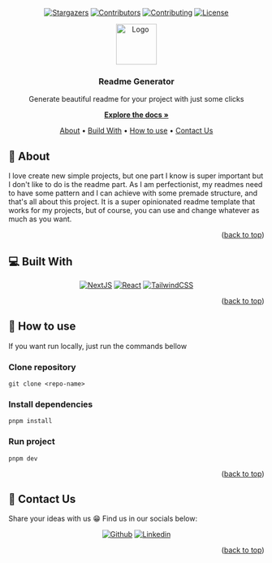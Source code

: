 <a name="readme-top"></a>
<div align="center">

[![Stargazers][stargazers-shield]][stargazers-url]
[![Contributors][contributors-shield]][contributors-url]
[![Contributing][contributing-shield]][contributing-url]
[![License][license-shield]][license-url]

<!-- Badges -->
[stargazers-shield]: https://img.shields.io/github/stars/fescherer/readme-generator.svg?style=for-the-badge&color=gold
[stargazers-url]: https://github.com/fescherer/readme-generator/stargazers
[contributors-shield]: https://img.shields.io/github/contributors/fescherer/readme-generator.svg?style=for-the-badge
[contributors-url]: https://github.com/fescherer/readme-generator/graphs/contributors
[contributing-shield]: https://img.shields.io/badge/How%20to%20contribute-%E2%9C%A8-purple.svg?style=for-the-badge
[contributing-url]: https://github.com/fescherer/readme-generator/blob/main/CONTRIBUTING.md
[license-shield]: https://img.shields.io/github/license/fescherer/readme-generator.svg?style=for-the-badge
[license-url]: https://github.com/fescherer/readme-generator/blob/main/LICENSE

<a href="https://github.com/fescherer/readme-generator">
<img src="https://github.com/fescherer/readme-generator/assets/62115215/bdb73518-39a3-4ab0-b9c2-bb371041b322" alt="Logo" width="80" height="80">
</a>

### Readme Generator

Generate beautiful readme for your project with just some clicks

<!-- **********************🐲 Docs link 🐲********************** -->
<a href="https://github.com/fescherer/readme-generator"><strong>Explore the docs »</strong></a>

<!-- **********************🐲 Table of contents 🐲********************** -->
<a href="#aboutProject">About</a>
•
<a href="#buildWith">Build With</a>
•
<a href="#howToUse">How to use</a>
•
<a href="#contactUs">Contact Us</a>

</div>

<!-- **********************🐲About🐲********************** -->
<a name="aboutProject"></a>

## 📕 About

I love create new simple projects, but one part I know is super important but I don't like to do is the readme part. As I am perfectionist, my readmes need to have some pattern and I can achieve with some premade structure, and that's all about this project.
It is a super opinionated readme template that works for my projects, but of course, you can use and change whatever as much as you want.

<p align="right">(<a href="#readme-top">back to top</a>)</p>

<!-- **********************🐲Built With🐲********************** -->
<a name="buildWith"></a>

## 💻 Built With

<div align="center">

[![NextJS][nextjs-shield]][nextjs-url]
[![React][react-shield]][react-url]
[![TailwindCSS][tailwindcss-shield]][tailwindcss-url]

</div>

<!-- Badges -->
[nextjs-shield]: https://img.shields.io/badge/Next-black?style=for-the-badge&logo=next.js&logoColor=white
[nextjs-url]: https://nextjs.org
[react-shield]: https://img.shields.io/badge/react-%2320232a.svg?style=for-the-badge&logo=react&logoColor=%2361DAFB
[react-url]: https://react.dev
[tailwindcss-shield]: https://img.shields.io/badge/tailwindcss-%2338B2AC.svg?style=for-the-badge&logo=tailwind-css&logoColor=white
[tailwindcss-url]: https://tailwindcss.com

<p align="right">(<a href="#readme-top">back to top</a>)</p>

<!-- **********************🐲How to use🐲********************** -->
<a name="howToUse"></a>

## 🚀 How to use

If you want run locally, just run the commands bellow


### Clone repository
```cli
git clone <repo-name>
```

### Install dependencies
```cli
pnpm install
```

### Run project
```cli
pnpm dev
```


<p align="right">(<a href="#readme-top">back to top</a>)</p>

<!-- **********************🐲 Contact Us 🐲********************** -->
<a name="contactUs"></a>

## 💬 Contact Us

Share your ideas with us 😁 Find us in our socials below:

<div align="center">

[![Github][github-shield]][github-url]
[![Linkedin][linkedin-shield]][linkedin-url]

</div>

<!-- Badges -->
[github-shield]: https://img.shields.io/badge/github-%23121011.svg?style=for-the-badge&logo=github&logoColor=white
[github-url]: https://github.com/fescherer
[linkedin-shield]: https://img.shields.io/badge/linkedin-%230077B5.svg?style=for-the-badge&logo=linkedin&logoColor=white
[linkedin-url]: https://www.linkedin.com/in/fescherer

<p align="right">(<a href="#readme-top">back to top</a>)</p>
